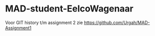 # MAD-student-EelcoWagenaar

Voor GIT history t/m assignment 2 zie https://github.com/Urgah/MAD-Assignment1
